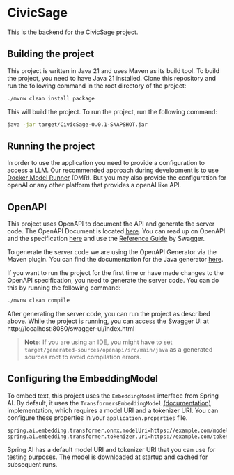 # CivicSage

This is the backend for the CivicSage project.

## Building the project

This project is written in Java 21 and uses Maven as its build tool.
To build the project, you need to have Java 21 installed.
Clone this repository and run the following command in the root directory of the project:

```bash
./mvnw clean install package
```

This will build the project.
To run the project, run the following command:

```bash
java -jar target/CivicSage-0.0.1-SNAPSHOT.jar
```

## Running the project

In order to use the application you need to provide a configuration to access a LLM. Our recommended approach during
development is to use [Docker Model Runner](https://docs.docker.com/ai/model-runner/) (DMR). But you may also provide
the configuration for openAI or any other platform that provides a openAI like API.

## OpenAPI

This project uses OpenAPI to document the API and generate the server code.
The OpenAPI Document is located [here](https://github.com/uol-esis/CivicSage-OpenAPI).
You can read up on OpenAPI and the specification [here](https://spec.openapis.org/oas/v3.0.3) and use the
[Reference Guide](https://swagger.io/docs/specification/v3_0/about/) by Swagger.

To generate the server code we are using the OpenAPI Generator via the Maven plugin.
You can find the documentation for the Java generator [here](https://openapi-generator.tech/docs/generators/java/).

If you want to run the project for the first time or have made changes to the OpenAPI specification, you need to
generate the server code. You can do this by running the following command:

```bash
./mvnw clean compile
```

After generating the server code, you can run the project as described above.
While the project is running, you can access the Swagger UI at http://localhost:8080/swagger-ui/index.html

> **Note:** If you are using an IDE, you might have to set `target/generated-sources/openapi/src/main/java` as a
> generated sources root to avoid compilation errors.

## Configuring the EmbeddingModel

To embed text, this project uses the `EmbeddingModel` interface from Spring AI.
By default, it uses the `TransformersEmbeddingModel`
[(documentation)](https://docs.spring.io/spring-ai/reference/api/embeddings/onnx.html) implementation,
which requires a model URI and a tokenizer URI.
You can configure these properties in your `application.properties` file.

```properties
spring.ai.embedding.transformer.onnx.modelUri=https://example.com/model.onnx
spring.ai.embedding.transformer.tokenizer.uri=https://example.com/tokenizer.json
```

Spring AI has a default model URI and tokenizer URI that you can use for testing purposes.
The model is downloaded at startup and cached for subsequent runs.
